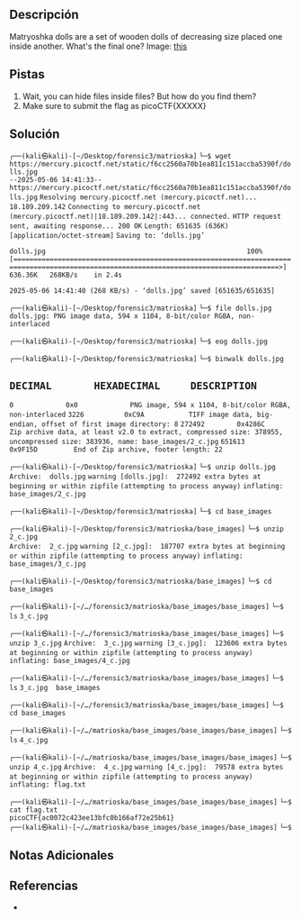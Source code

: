 ## Descripción

Matryoshka dolls are a set of wooden dolls of decreasing size placed one inside another. What's the final one? Image: [this](https://mercury.picoctf.net/static/f6cc2560a70b1ea811c151accba5390f/dolls.jpg)
## Pistas

1. Wait, you can hide files inside files? But how do you find them?
2. Make sure to submit the flag as picoCTF{XXXXX}

## Solución

`┌──(kali㉿kali)-[~/Desktop/forensic3/matrioska]`
`└─$ wget https://mercury.picoctf.net/static/f6cc2560a70b1ea811c151accba5390f/dolls.jpg`              
`--2025-05-06 14:41:33--  https://mercury.picoctf.net/static/f6cc2560a70b1ea811c151accba5390f/dolls.jpg`
`Resolving mercury.picoctf.net (mercury.picoctf.net)... 18.189.209.142`
`Connecting to mercury.picoctf.net (mercury.picoctf.net)|18.189.209.142|:443... connected.`
`HTTP request sent, awaiting response... 200 OK`
`Length: 651635 (636K) [application/octet-stream]`
`Saving to: ‘dolls.jpg’`

`dolls.jpg                                                  100%[========================================================================================================================================>] 636.36K   268KB/s    in 2.4s`    

`2025-05-06 14:41:40 (268 KB/s) - ‘dolls.jpg’ saved [651635/651635]`


`┌──(kali㉿kali)-[~/Desktop/forensic3/matrioska]`
`└─$ file dolls.jpg`                                           
`dolls.jpg: PNG image data, 594 x 1104, 8-bit/color RGBA, non-interlaced`

`┌──(kali㉿kali)-[~/Desktop/forensic3/matrioska]`
`└─$ eog dolls.jpg` 

`┌──(kali㉿kali)-[~/Desktop/forensic3/matrioska]`
`└─$ binwalk dolls.jpg`   

`DECIMAL       HEXADECIMAL     DESCRIPTION`
--------------------------------------------------------------------------------
`0             0x0             PNG image, 594 x 1104, 8-bit/color RGBA, non-interlaced`
`3226          0xC9A           TIFF image data, big-endian, offset of first image directory: 8`
`272492        0x4286C         Zip archive data, at least v2.0 to extract, compressed size: 378955, uncompressed size: 383936, name: base_images/2_c.jpg`
`651613        0x9F15D         End of Zip archive, footer length: 22`


`┌──(kali㉿kali)-[~/Desktop/forensic3/matrioska]`
`└─$ unzip dolls.jpg` 
`Archive:  dolls.jpg`
`warning [dolls.jpg]:  272492 extra bytes at beginning or within zipfile`
  `(attempting to process anyway)`
  `inflating: base_images/2_c.jpg`     

`┌──(kali㉿kali)-[~/Desktop/forensic3/matrioska]`
`└─$ cd base_images` 

`┌──(kali㉿kali)-[~/Desktop/forensic3/matrioska/base_images]`
`└─$ unzip 2_c.jpg`  
`Archive:  2_c.jpg`
`warning [2_c.jpg]:  187707 extra bytes at beginning or within zipfile`
  `(attempting to process anyway)`
  `inflating: base_images/3_c.jpg`     

`┌──(kali㉿kali)-[~/Desktop/forensic3/matrioska/base_images]`
`└─$ cd base_images` 

`┌──(kali㉿kali)-[~/…/forensic3/matrioska/base_images/base_images]`
`└─$ ls`
`3_c.jpg`

`┌──(kali㉿kali)-[~/…/forensic3/matrioska/base_images/base_images]`
`└─$ unzip 3_c.jpg` 
`Archive:  3_c.jpg`
`warning [3_c.jpg]:  123606 extra bytes at beginning or within zipfile`
  `(attempting to process anyway)`
  `inflating: base_images/4_c.jpg`     

`┌──(kali㉿kali)-[~/…/forensic3/matrioska/base_images/base_images]`
`└─$ ls`
`3_c.jpg  base_images`

`┌──(kali㉿kali)-[~/…/forensic3/matrioska/base_images/base_images]`
`└─$ cd base_images`    

`┌──(kali㉿kali)-[~/…/matrioska/base_images/base_images/base_images]`
`└─$ ls`
`4_c.jpg`

`┌──(kali㉿kali)-[~/…/matrioska/base_images/base_images/base_images]`
`└─$ unzip 4_c.jpg` 
`Archive:  4_c.jpg`
`warning [4_c.jpg]:  79578 extra bytes at beginning or within zipfile`
  `(attempting to process anyway)`
  `inflating: flag.txt`                

`┌──(kali㉿kali)-[~/…/matrioska/base_images/base_images/base_images]`
`└─$ cat flag.txt`  
`picoCTF{ac0072c423ee13bfc0b166af72e25b61}`                                                                                                                                                                                                                                            
`┌──(kali㉿kali)-[~/…/matrioska/base_images/base_images/base_images]`
`└─$` 



## Notas Adicionales



## Referencias
- 

